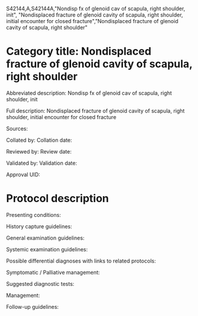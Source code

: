 S42144,A,S42144A,"Nondisp fx of glenoid cav of scapula, right shoulder, init", "Nondisplaced fracture of glenoid cavity of scapula, right shoulder, initial encounter for closed fracture","Nondisplaced fracture of glenoid cavity of scapula, right shoulder"
# Category title: Nondisplaced fracture of glenoid cavity of scapula, right shoulder

Abbreviated description: Nondisp fx of glenoid cav of scapula, right shoulder, init

Full description: Nondisplaced fracture of glenoid cavity of scapula, right shoulder, initial encounter for closed fracture

Sources:

Collated by:
Collation date:

Reviewed by:
Review date:

Validated by:
Validation date:

Approval UID:

# Protocol description

Presenting conditions:

History capture guidelines:

General examination guidelines:

Systemic examination guidelines:

Possible differential diagnoses with links to related protocols:

Symptomatic / Palliative management:

Suggested diagnostic tests:

Management:

Follow-up guidelines:
